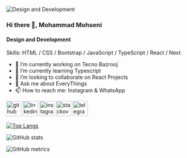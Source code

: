 ![Design and Development ](https://media-exp1.licdn.com/dms/image/C4D16AQF4E_M0lCL8xQ/profile-displaybackgroundimage-shrink_200_800/0/1641749436816?e=1650499200&v=beta&t=UCRS4mxmK9oE_MHj-Bxoqyi5RDIut14f_A7jKPgHmAM)

### Hi there 👋, Mohammad Mohseni
#### Design and Development 



Skills: HTML / CSS / Bootstrap / JavaScript / TypeScript / React / Next

- 🔭 I’m currently working on Tecno Bazrooj 
- 🌱 I’m currently learning Typescript 
- 👯 I’m looking to collaborate on React Projects 
- 💬 Ask me about EveryThings 
- 📫 How to reach me: Instagram & WhatsApp 


[<img src='https://cdn.jsdelivr.net/npm/simple-icons@3.0.1/icons/github.svg' alt='github' height='40'>](https://github.com/mohammad468)  [<img src='https://cdn.jsdelivr.net/npm/simple-icons@3.0.1/icons/linkedin.svg' alt='linkedin' height='40'>](https://www.linkedin.com/in/mohammad-mohseni-398b4822a/)  [<img src='https://cdn.jsdelivr.net/npm/simple-icons@3.0.1/icons/instagram.svg' alt='instagram' height='40'>](https://www.instagram.com/mohammad.mohseni468/)  [<img src='https://cdn.jsdelivr.net/npm/simple-icons@3.0.1/icons/stackoverflow.svg' alt='stackoverflow' height='40'>](https://stackoverflow.com/users/17343167/mohammad-mohseni)  [<img src='https://cdn.jsdelivr.net/npm/simple-icons@3.0.1/icons/telegram.svg' alt='telegram' height='40'>](https://t.me/muhammad_mohseni)  

[![Top Langs](https://github-readme-stats.vercel.app/api/top-langs/?username=mohammad468)](https://github.com/anuraghazra/github-readme-stats)

![GitHub stats](https://github-readme-stats.vercel.app/api?username=mohammad468&show_icons=true&count_private=true)  

![GitHub metrics](https://metrics.lecoq.io/mohammad468)  

